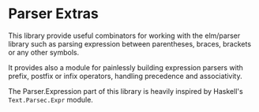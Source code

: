 # Parser Extras

This library provide useful combinators for working with the elm/parser library such as parsing expression between parentheses, braces, brackets or any other symbols.

It provides also a module for painlessly building expression parsers with prefix, postfix or infix operators, handling precedence and associativity.

The Parser.Expression part of this library is heavily inspired by Haskell's `Text.Parsec.Expr` module.
